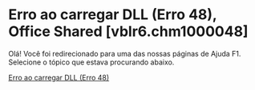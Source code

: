 
# Erro ao carregar DLL (Erro 48), Office Shared [vblr6.chm1000048]

Olá! Você foi redirecionado para uma das nossas páginas de Ajuda F1. Selecione o tópico que estava procurando abaixo.

[Erro ao carregar DLL (Erro 48)](http://msdn.microsoft.com/library/1dc4647e-3a73-9873-b10f-76b6c6ef1092%28Office.15%29.aspx)
